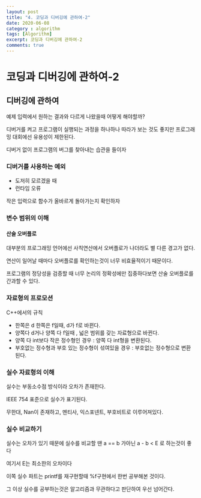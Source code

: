 ```yaml
---
layout: post
title: "4. 코딩과 디버깅에 관하여-2"
date: 2020-06-08
category : algorithm
tags: [Algorithm]
excerpt: 코딩과 디버깅에 관하여-2
comments: true
---
```


# 코딩과 디버깅에 관하여-2

## 디버깅에 관하여

예제 입력에서 원하는 결과와 다르게 나왔을때 어떻게 해야할까?

디버거를 켜고 프로그램이 실행되는 과정을 하나하나 따라가 보는 것도 좋지만 프로그래밍 대회에선 유용성이 제한된다.

디버거 없이 프로그램의 버그를 찾아내는 습관을 들이자

### 디버거를 사용하는 예외

- 도저히 모르겠을 때
- 런타임 오류



작은 입력으로 함수가 올바르게 돌아가는지 확인하자



### 변수 범위의 이해

#### 산술 오버플로

대부분의 프로그래밍 언어에선 사칙연산에서 오버플로가 나더라도 별 다른 경고가 없다.

연산이 일어날 때마다 오버플로를 확인하는것이 너무 비효율적이기 때문이다.



프로그램의 정당성을 검증할 때 너무 논리의 정확성에만 집중하다보면 산술 오버플로를 간과할 수 있다.

### 자료형의 프로모션

C++에서의 규칙

- 한쪽은 d 한쪽은 f일때, d가 f로 바뀐다.
- 양쪽다 d거나 양쪽 다 f일때 ,  넓은 범위를 갖는 자료형으로 바뀐다.
- 양쪽 다 int보다 작은 정수형인 경우 : 양쪽 다 int형을 변환된다.
- 부호없는 정수형과 부호 있는 정수형이 섞여있을 경우 : 부호없는 정수형으로 변환된다.



### 실수 자료형의 이해

실수는 부동소수점 방식이라 오차가 존재한다.

IEEE 754 표준으로 실수가 표기된다.

무한대, Nan이 존재하고, 멘티사, 익스포넨트, 부호비트로 이루어져있다.



### 실수 비교하기

실수는 오차가 있기 때문에 실수를 비교할 땐 a == b 가아닌 a - b < E 로 하는것이 좋다

여기서 E는 최소한의 오차이다



이쪽 실수 파트는 printf를 재구현할때 %f구현에서 한번 공부해본 것이다.

그 이상 실수를 공부하는것은 알고리즘과 무관하다고 판단하여 우선 넘어간다.